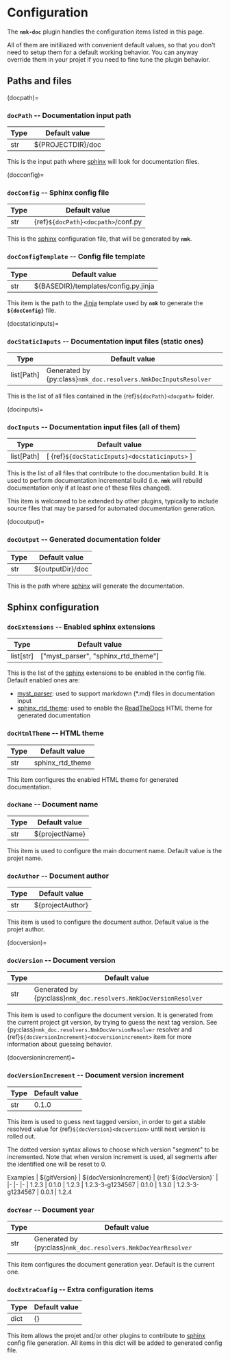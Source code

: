 # Configuration

The **`nmk-doc`** plugin handles the configuration items listed in this page.

All of them are initiliazed with convenient default values, so that you don't need to setup them for a default working behavior. You can anyway override them in your projet if you need to fine tune the plugin behavior.

## Paths and files

(docpath)=
### **`docPath`** -- Documentation input path

| Type | Default value |
|-     |-
| str  | ${PROJECTDIR}/doc

This is the input path where [sphinx](https://www.sphinx-doc.org/) will look for documentation files.

(docconfig)=
### **`docConfig`** -- Sphinx config file

| Type | Default value |
|-     |-
| str  | {ref}`${docPath}<docpath>`/conf.py

This is the [sphinx](https://www.sphinx-doc.org/) configuration file, that will be generated by **`nmk`**.

### **`docConfigTemplate`** -- Config file template

| Type | Default value |
|-     |-
| str  | ${BASEDIR}/templates/config.py.jinja

This item is the path to the [Jinja](https://jinja.palletsprojects.com/en/3.1.x/templates/) template used by **`nmk`** to generate the **`${docConfig}`** file.

(docstaticinputs)=
### **`docStaticInputs`** -- Documentation input files (static ones)

| Type       | Default value |
|-           |-
| list[Path] | Generated by {py:class}`nmk_doc.resolvers.NmkDocInputsResolver`

This is the list of all files contained in the {ref}`${docPath}<docpath>` folder.

(docinputs)=
### **`docInputs`** -- Documentation input files (all of them)

| Type       | Default value |
|-           |-
| list[Path] | [ {ref}`${docStaticInputs}<docstaticinputs>` ]

This is the list of all files that contribute to the documentation build.
It is used to perform documentation incremental build (i.e. **`nmk`** will rebuild documentation only if at least one of these files changed).

This item is welcomed to be extended by other plugins, typically to include source files that may be parsed for automated documentation generation.

(docoutput)=
### **`docOutput`** -- Generated documentation folder

| Type | Default value |
|-     |-
| str  | ${outputDir}/doc

This is the path where [sphinx](https://www.sphinx-doc.org/) will generate the documentation.

## Sphinx configuration

### **`docExtensions`** -- Enabled sphinx extensions

| Type       | Default value |
|-           |-
| list[str] | ["myst_parser", "sphinx_rtd_theme"]

This is the list of the [sphinx](https://www.sphinx-doc.org/) extensions to be enabled in the config file. Default enabled ones are:
* [myst_parser](https://myst-parser.readthedocs.io/en/stable/index.html): used to support markdown (*.md) files in documentation input
* [sphinx_rtd_theme](https://sphinx-rtd-theme.readthedocs.io/en/stable/index.html): used to enable the [ReadTheDocs](https://readthedocs.org/) HTML theme for generated documentation

### **`docHtmlTheme`** -- HTML theme

| Type | Default value |
|-     |-
| str  | sphinx_rtd_theme

This item configures the enabled HTML theme for generated documentation.

### **`docName`** -- Document name

| Type | Default value |
|-     |-
| str  | ${projectName}

This item is used to configure the main document name. Default value is the projet name.

### **`docAuthor`** -- Document author

| Type | Default value |
|-     |-
| str  | ${projectAuthor}

This item is used to configure the document author. Default value is the projet author.

(docversion)=
### **`docVersion`** -- Document version

| Type | Default value |
|-     |-
| str  | Generated by {py:class}`nmk_doc.resolvers.NmkDocVersionResolver`

This item is used to configure the document version. It is generated from the current project git version, by trying to guess the next tag version.
See {py:class}`nmk_doc.resolvers.NmkDocVersionResolver` resolver and {ref}`${docVersionIncrement}<docversionincrement>` item for more information about guessing behavior.

(docversionincrement)=
### **`docVersionIncrement`** -- Document version increment

| Type | Default value |
|-     |-
| str  | 0.1.0

This item is used to guess next tagged version, in order to get a stable resolved value for {ref}`${docVersion}<docversion>` until next version is rolled out.

The dotted version syntax allows to choose which version "segment" to be incremented. Note that when version increment is used, all segments after the identified one will be reset to 0.

Examples
| ${gitVersion}    | ${docVersionIncrement} | {ref}`${docVersion}<docversion>` |
|-                 |-                       |-
| 1.2.3            | 0.1.0                  | 1.2.3
| 1.2.3-3-g1234567 | 0.1.0                  | 1.3.0
| 1.2.3-3-g1234567 | 0.0.1                  | 1.2.4

### **`docYear`** -- Document year

| Type | Default value |
|-     |-
| str  | Generated by {py:class}`nmk_doc.resolvers.NmkDocYearResolver`

This item configures the document generation year. Default is the current one.

### **`docExtraConfig`** -- Extra configuration items

| Type | Default value |
|-     |-
| dict | {}

This item allows the projet and/or other plugins to contribute to [sphinx](https://www.sphinx-doc.org/) config file generation. All items in this dict will be added to generated config file.
